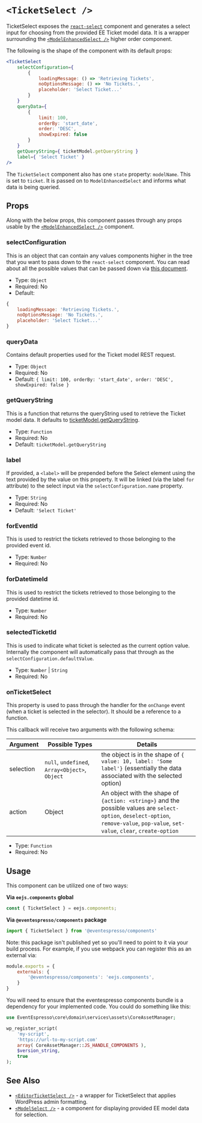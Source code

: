 # `<TicketSelect />`

TicketSelect exposes the [`react-select`](https://deploy-preview-2289--react-select.netlify.com/home) component and generates a select input for choosing from the provided EE Ticket model data. It is a wrapper surrounding the [`<ModelEnhancedSelect />`](model-select.md) higher order component.

The following is the shape of the component with its default props:

```jsx
<TicketSelect
    selectConfiguration={
        {
            loadingMessage: () => 'Retrieving Tickets',
            noOptionsMessage: () => 'No Tickets.',
            placeholder: 'Select Ticket...'
        }
    }
    queryData={
        {
            limit: 100,
            orderBy: 'start_date',
            order: 'DESC',
            showExpired: false
        }
    }
    getQueryString={ ticketModel.getQueryString }
    label={ 'Select Ticket' }
/>
```

The `TicketSelect` component also has one `state` property: `modelName`.  This is set to `ticket`.  It is passed on to `ModelEnhancedSelect` and informs what data is being queried.

## Props

Along with the below props, this component passes through any props usable by the [`<ModelEnhancedSelect />`](model-select.md) component.

### selectConfiguration

This is an object that can contain any values components higher in the tree that you want to pass down to the `react-select` component.  You can read about all the possible values that can be passed down via [this document](https://deploy-preview-2289--react-select.netlify.com/props).

- Type: `Object`
- Required: No
- Default:
```js
{
    loadingMessage: 'Retrieving Tickets.',
    noOptionsMessage: 'No Tickets.',
    placeholder: 'Select Ticket...'
}
```

### queryData

Contains default properties used for the Ticket model REST request.

- Type: `Object`
- Required: No
- Default: `{ limit: 100, orderBy: 'start_date', order: 'DESC', showExpired: false }`

### getQueryString

This is a function that returns the queryString used to retrieve the Ticket model data. It defaults to [ticketModel.getQueryString](../../../../../assets/src/data/model/ticket/index.js).

- Type: `Function`
- Required: No
- Default: `ticketModel.getQueryString`

### label

If provided, a `<label>` will be prepended before the Select element using the text provided by the value on this property.  It will be linked (via the label `for` attribute) to the select input via the `selectConfiguration.name` property.

- Type: `String`
- Required: No
- Default: `'Select Ticket'`

### forEventId

This is used to restrict the tickets retrieved to those belonging to the provided event id.

- Type: `Number`
- Required: No

### forDatetimeId

This is used to restrict the tickets retrieved to those belonging to the provided datetime id.

- Type: `Number`
- Required: No

### selectedTicketId

This is used to indicate what ticket is selected as the current option value.  Internally the component will automatically pass that through as the `selectConfiguration.defaultValue`.

- Type: `Number` | `String`
- Required: No

### onTicketSelect

This property is used to pass through the handler for the `onChange` event (when a ticket is selected in the selector).  It should be a reference to a function.

This callback will receive two arguments with the following schema:

| Argument | Possible Types | Details |
| -------- | --------------- | ------- |
| selection | `null`, `undefined`, `Array<Object>`, `Object` | the object is in the shape of `{ value: 10, label: 'Some label'}` (essentially the data associated with the selected option) |
| action | Object | An object with the shape of `{action: <string>}` and the possible values are `select-option`, `deselect-option`, `remove-value`, `pop-value`, `set-value`, `clear`, `create-option` |


- Type: `Function`
- Required: No

## Usage

This component can be utilized one of two ways:

**Via `eejs.components` global**

```js
const { TicketSelect } = eejs.components;
```

**Via `@eventespresso/components` package**

```js
import { TicketSelect } from '@eventespresso/components'
```

Note: this package isn't published yet so you'll need to point to it via your build process. For example, if you use webpack you can register this as an external via:

```js
module.exports = {
    externals: {
        '@eventespresso/components': 'eejs.components',
    }
}
```

You will need to ensure that the eventespresso components bundle is a dependency for your implemented code.  You could do something like this:

```php
use EventEspresso\core\domain\services\assets\CoreAssetManager;

wp_register_script(
    'my-script',
    'https://url-to-my-script.com'
    array( CoreAssetManager::JS_HANDLE_COMPONENTS ),
    $version_string,
    true
);
```


## See Also

- [`<EditorTicketSelect />`](editor-ticket-select.md) - a wrapper for TicketSelect that applies WordPress admin formatting.
- [`<ModelSelect />`](model-select.md) - a component for displaying provided EE model data for selection.
